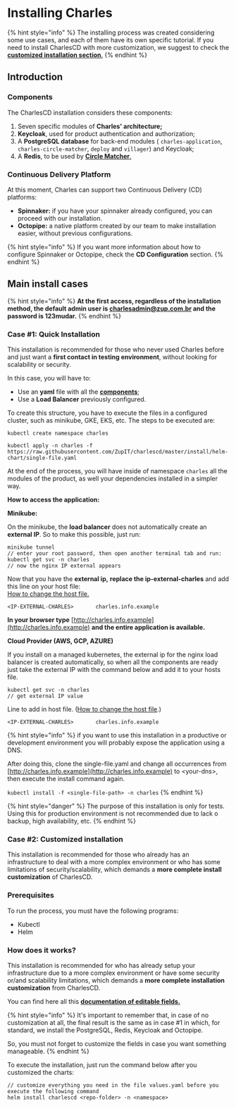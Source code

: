 # Installing Charles

{% hint style="info" %}
The installing process was created considering some use cases, and each of them have its own specific tutorial. If you need to install CharlesCD with more customization, we suggest to check the [**customized installation section**.](installing-charles.md#case-2-customized-installation)
{% endhint %}

## Introduction

### Components

The CharlesCD installation considers these components:

1. Seven specific modules of **Charles' architecture;** 
2. **Keycloak**, used for product authentication and authorization;
3. A **PostgreSQL database** for back-end modules \( `charles-application`, `charles-circle-matcher`, `deploy` and `villager`\) and Keycloak;
4. A **Redis**, to be used by [**Circle Matcher**. ](../reference/circle-matcher.md)

### Continuous Delivery Platform

At this moment, Charles can support two Continuous Delivery \(CD\) platforms:

* **Spinnaker:** if you have your spinnaker already configured, you can proceed with our installation.  
* **Octopipe:** a native platform created by our team to make installation easier, without previous configurations. 

{% hint style="info" %}
If you want more information about how to configure Spinnaker or Octopipe, check the **CD Configuration** section.
{% endhint %}

## Main install cases

{% hint style="info" %}
**At the first access, regardless of the installation method, the default admin user is charlesadmin@zup.com.br and the password is 123mudar.**
{% endhint %}

### Case \#1: Quick Installation

This installation is recommended for those who never used Charles before and just want a **first contact in testing environment**, without looking for scalability or security.

In this case, you will have to:

* Use an **yaml** file with all the [**components**](installing-charles.md#components);
* Use a **Load Balancer** previously configured.

To create this structure, you have to execute the files in a configured cluster, such as minikube, GKE, EKS, etc. The steps to be executed are:

```text
kubectl create namespace charles

kubectl apply -n charles -f https://raw.githubusercontent.com/ZupIT/charlescd/master/install/helm-chart/single-file.yaml
```

At the end of the process, you will have inside of namespace `charles` all the modules of the product, as well your dependencies installed in a simpler way.

**How to access the application:**

**Minikube:**

On the minikube, the **load balancer** does not automatically create an **external IP**. So to make this possible, just run:

```text
minikube tunnel
// enter your root password, then open another terminal tab and run:
kubectl get svc -n charles
// now the nginx IP external appears
```

Now that you have the **external ip,** **replace the ip-external-charles** and add this line on your host file:  
[How to change the host file.](https://www.howtogeek.com/howto/27350/beginner-geek-how-to-edit-your-hosts-file/)

```text
<IP-EXTERNAL-CHARLES>       charles.info.example
```

**In your browser type** [http://charles.info.example](http://charles.info.example) **and the entire application is available.**

**Cloud Provider \(AWS, GCP, AZURE\)**

If you install on a managed kubernetes, the external ip for the nginx load balancer is created automatically, so when all the components are ready just take the external IP with the command below and add it to your hosts file.

```text
kubectl get svc -n charles
// get external IP value
```

Line to add in host file. \([How to change the host file](https://www.howtogeek.com/howto/27350/beginner-geek-how-to-edit-your-hosts-file/).\)

```text
<IP-EXTERNAL-CHARLES>       charles.info.example
```

{% hint style="info" %}
if you want to use this installation in a productive or development environment you will probably expose the application using a DNS.

After doing this, clone the single-file.yaml and change all occurrences from [http://charles.info.example](http://charles.info.example) to &lt;your-dns&gt;, then execute the install command again.

`kubectl install -f <single-file-path> -n charles`
{% endhint %}

{% hint style="danger" %}
The purpose of this installation is only for tests. Using this for production environment is not recommended due to lack o backup, high availability, etc.
{% endhint %}

### Case \#2: Customized installation

This installation is recommended for those who already has an infrastructure to deal with a more complex environment or who has some limitations of security/scalability, which demands a **more complete install customization** of CharlesCD.

### Prerequisites

To run the process, you must have the following programs:

* Kubectl
* Helm 

### How does it works?

This installation is recommended for who has already setup your infrastructure due to a more complex environment or have some security or/and scalability limitations, which demands a **more complete installation customization** from CharlesCD.

You can find here all this [**documentation of editable fields.**](https://github.com/ZupIT/charlescd/blob/master/install/helm-chart/)

{% hint style="info" %}
It's important to remember that, in case of no customization at all, the final result is the same as in case \#1 in which, for standard, we install the PostgreSQL, Redis, Keycloak and Octopipe.

So, you must not forget to customize the fields in case you want something manageable.
{% endhint %}

To execute the installation, just run the command below after you customized the charts:

```text
// customize everything you need in the file values.yaml before you execute the following command
helm install charlescd <repo-folder> -n <namespace>
```

